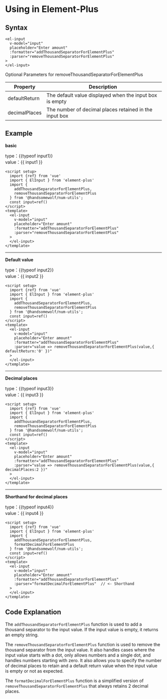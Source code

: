 <script setup>
import {ref} from 'vue'
import { useData } from 'vitepress'
import { ElInput } from 'element-plus'
import {formatDecimalForElementPlus,addThousandSeparatorForElementPlus,removeThousandSeparatorForElementPlus} from '../../src/index.ts';

const { site, theme, page, frontmatter } = useData()
const input1=ref('')
const input2=ref('0')
const input3=ref('')
const input4=ref('')

</script>

# Using in Element-Plus
## Syntax
```Vue
<el-input 
  v-model="input"
  placeholder="Enter amount"
  :formatter="addThousandSeparatorForElementPlus"
  :parser="removeThousandSeparatorForElementPlus"
>
</el-input>
```
Optional Parameters for removeThousandSeparatorForElementPlus

| Property | Description |
| --- | --- |
| defaultReturn | The default value displayed when the input box is empty |
| decimalPlaces | The number of decimal places retained in the input box |



## Example

**basic**
<el-input v-model="input1" placeholder="Enter amount" :formatter="addThousandSeparatorForElementPlus" :parser="removeThousandSeparatorForElementPlus" >
</el-input>

type：{{typeof input1}}  
value：{{ input1 }}

```Vue
<script setup>
  import {ref} from 'vue'
  import { ElInput } from 'element-plus'
  import {
    addThousandSeparatorForElementPlus,
    removeThousandSeparatorForElementPlus
  } from '@handsomewolf/num-utils';
  const input=ref()
</script>
<template>
  <el-input 
    v-model="input"
    placeholder="Enter amount" 
    :formatter="addThousandSeparatorForElementPlus" 
    :parser="removeThousandSeparatorForElementPlus" 
  >
  </el-input>
</template>
```
---

**Default value**
<el-input v-model="input2" placeholder="Enter amount" :formatter="addThousandSeparatorForElementPlus" :parser="value => removeThousandSeparatorForElementPlus(value,{ defaultReturn:'0' })" >
</el-input>

type：{{typeof input2}}  
value：{{ input2 }}

```Vue
<script setup>
  import {ref} from 'vue'
  import { ElInput } from 'element-plus'
  import {
    addThousandSeparatorForElementPlus,
    removeThousandSeparatorForElementPlus
  } from '@handsomewolf/num-utils';
  const input=ref()
</script>
<template>
  <el-input 
    v-model="input"
    placeholder="Enter amount" 
    :formatter="addThousandSeparatorForElementPlus" 
    :parser="value => removeThousandSeparatorForElementPlus(value,{ defaultReturn:'0' })"
  >
  </el-input>
</template>
```
---
**Decimal places**
<el-input v-model="input3" placeholder="Enter amount" :formatter="addThousandSeparatorForElementPlus" :parser="value => removeThousandSeparatorForElementPlus(value,{ decimalPlaces:2 })" >
</el-input> 

type：{{typeof input3}}  
value：{{ input3 }}
```Vue
<script setup>
  import {ref} from 'vue'
  import { ElInput } from 'element-plus'
  import {
    addThousandSeparatorForElementPlus,
    removeThousandSeparatorForElementPlus
  } from '@handsomewolf/num-utils';
  const input=ref()
</script>
<template>
  <el-input 
    v-model="input"
    placeholder="Enter amount" 
    :formatter="addThousandSeparatorForElementPlus" 
    :parser="value => removeThousandSeparatorForElementPlus(value,{ decimalPlaces:2 })"
  >
  </el-input>
</template>
```
---
**Shorthand for decimal places**
<el-input v-model="input4" placeholder="Enter amount" :formatter="addThousandSeparatorForElementPlus" :parser="formatDecimalForElementPlus" >
</el-input> 

type：{{typeof input4}}  
value：{{ input4 }}
```Vue
<script setup>
  import {ref} from 'vue'
  import { ElInput } from 'element-plus'
  import {
    addThousandSeparatorForElementPlus,
    formatDecimalForElementPlus
  } from '@handsomewolf/num-utils';
  const input=ref()
</script>
<template>
  <el-input 
    v-model="input"
    placeholder="Enter amount" 
    :formatter="addThousandSeparatorForElementPlus" 
    :parser="formatDecimalForElementPlus"  // <- Shorthand
  >
  </el-input>
</template>
```

## Code Explanation

The `addThousandSeparatorForElementPlus` function is used to add a thousand separator to the input value. If the input value is empty, it returns an empty string.

The `removeThousandSeparatorForElementPlus` function is used to remove the thousand separator from the input value. It also handles cases where the input value starts with a dot, only allows numbers and a single dot, and handles numbers starting with zero. It also allows you to specify the number of decimal places to retain and a default return value when the input value is empty or not as expected.

The `formatDecimalForElementPlus` function is a simplified version of `removeThousandSeparatorForElementPlus` that always retains 2 decimal places.